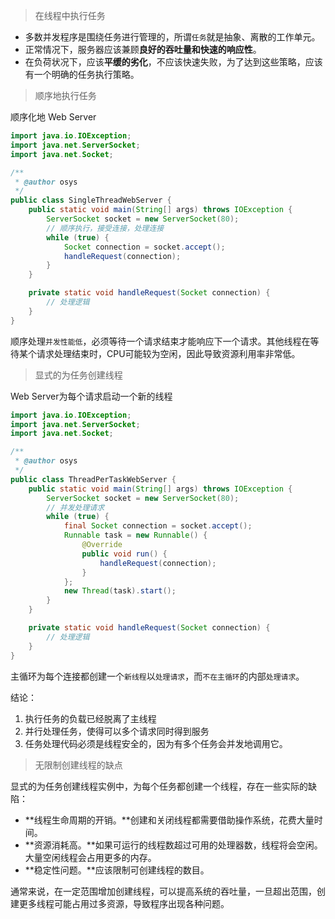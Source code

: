 > 在线程中执行任务

* 多数并发程序是围绕任务进行管理的，所谓`任务`就是抽象、离散的工作单元。
* 正常情况下，服务器应该兼顾**良好的吞吐量和快速的响应性**。
* 在负荷状况下，应该**平缓的劣化**，不应该快速失败，为了达到这些策略，应该有一个明确的任务执行策略。



> 顺序地执行任务

顺序化地 Web Server

```java
import java.io.IOException;
import java.net.ServerSocket;
import java.net.Socket;

/**
 * @author osys
 */
public class SingleThreadWebServer {
    public static void main(String[] args) throws IOException {
        ServerSocket socket = new ServerSocket(80);
        // 顺序执行，接受连接，处理连接
        while (true) {
            Socket connection = socket.accept();
            handleRequest(connection);
        }
    }

    private static void handleRequest(Socket connection) {
        // 处理逻辑
    }
}
```

顺序处理`并发性能低`，必须等待一个请求结束才能响应下一个请求。其他线程在等待某个请求处理结束时，CPU可能较为空闲，因此导致资源利用率非常低。



> 显式的为任务创建线程

Web Server为每个请求启动一个新的线程

```java
import java.io.IOException;
import java.net.ServerSocket;
import java.net.Socket;

/**
 * @author osys
 */
public class ThreadPerTaskWebServer {
    public static void main(String[] args) throws IOException {
        ServerSocket socket = new ServerSocket(80);
        // 并发处理请求
        while (true) {
            final Socket connection = socket.accept();
            Runnable task = new Runnable() {
                @Override
                public void run() {
                    handleRequest(connection);
                }
            };
            new Thread(task).start();
        }
    }

    private static void handleRequest(Socket connection) {
        // 处理逻辑
    }
}
```

主循环为每个连接都创建一个`新线程`以`处理请求`，而`不在主循环`的内部`处理请求`。

结论：

1. 执行任务的负载已经脱离了主线程
2. 并行处理任务，使得可以多个请求同时得到服务
3. 任务处理代码必须是线程安全的，因为有多个任务会并发地调用它。 



> 无限制创建线程的缺点

显式的为任务创建线程实例中，为每个任务都创建一个线程，存在一些实际的缺陷：

* **线程生命周期的开销。**创建和关闭线程都需要借助操作系统，花费大量时间。
* **资源消耗高。**如果可运行的线程数超过可用的处理器数，线程将会空闲。大量空闲线程会占用更多的内存。
* **稳定性问题。**应该限制可创建线程的数目。

通常来说，在一定范围增加创建线程，可以提高系统的吞吐量，一旦超出范围，创建更多线程可能占用过多资源，导致程序出现各种问题。